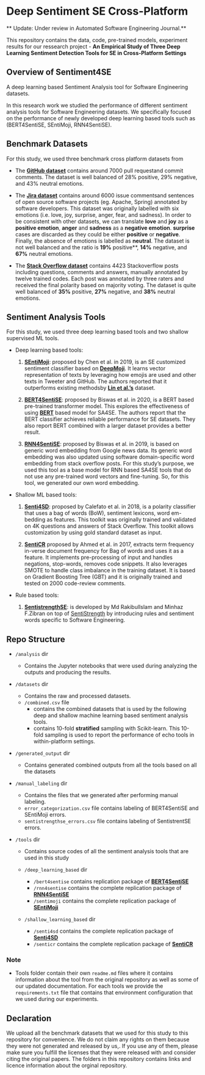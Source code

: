 # Deep Sentiment SE Cross-Platform
** Update: Under review in Automated Software Engineering Journal.**

This repository contains the data, code, pre-trained models, experiment results for our ressearch project - **An Empirical Study of Three Deep Learning Sentiment Detection Tools for SE in Cross-Platform Settings**



## Overview of Sentiment4SE
A deep learning based Sentiment Analysis tool for Software Engineering datasets.

In this research work we studied the performance of different sentiment analysis tools for Software Engineering datasets. We specifically focused on the performance
of newly developed deep learning based tools such as (BERT4SentiSE, SEntiMoji, RNN4SentiSE).

## Benchmark Datasets
For this study, we used three benchmark cross platform datasets from 
<!-- 1. **GitHub**, 
2. **Jira**, and 
3. **Stack Overflow**.  -->
- The **[GitHub dataset](https://dl.acm.org/doi/abs/10.1145/3379597.3387446?casa_token=IVm2ckwP7tkAAAAA%3AiI5wI10i1PLqO39hFeWZgN1PcXNrDOUO61cbVuglZcAAm9uY9WkWngpiN9fmPsrhNb5FVasPGjDPtg)** contains around 7000 pull requestand commit comments. The  dataset is well balanced of 28% positive, 29% negative, and 43% neutral emotions.

- The **[Jira dataset]()** contains around 6000 issue commentsand sentences of open source software projects (eg. Apache, Spring) annotated by software developers. This dataset was originally labelled with six emotions (i.e. love, joy, surprise, anger, fear, and sadness). In order to be consistent with other datasets, we can translate **love** and **joy** as a **positive emotion**, **anger** and **sadness** as a **negative emotion**. **surprise** cases are discarded as they could be either **positive** or **negative**.  Finally, the absence of emotions is labelled as **neutral**.  The  dataset is  not  well  balanced and the ratio is  **19%**  positive**,  **14%** negative, and **67%** neutral emotions.

- The **[Stack Overflow dataset](https://github.com/collab-uniba/Senti4SD)** contains  4423  Stackoverflow  posts  including  questions,  comments  and  answers, manually  annotated  by  twelve  trained  codes.  Each  post  was annotated by three raters and received the final polarity based on  majority  voting.  The  dataset  is  quite  well  balanced of  **35%** positive,  **27%**  negative, and **38%**  neutral  emotions.  

## Sentiment Analysis Tools
For this study, we used three deep learning based tools and two shallow supervised ML tools.

- Deep learning based tools:
  1. **[SEntiMoji](https://dl.acm.org/doi/abs/10.1145/3338906.3338977?casa_token=JvLUZ9UaM-MAAAAA%3AaX4Xio8roPclBdjeTgfKQ0pHqCr4vZxo3lMxcSW6SbWIYkxba6hjc9534BRBfZqaz09xUuFGzf869A)**: proposed by Chen et al. in 2019, is an  SE customized  sentiment  classifier  based  on  **[DeepMoji](https://arxiv.org/abs/1708.00524)**. It learns vector representation of texts by leveraging how emojis  are  used  and  other  texts  in  Tweeter  and  GitHub. The authors reported that it outperforms existing methodsby **[Lin et al.’s](https://sentiment-se.github.io/replication.zip)** dataset.
  
  2. **[BERT4SentiSE](https://ieeexplore.ieee.org/document/9240599)**: proposed by Biswas et al. in 2020, is a BERT based pre-trained transformer model. This  explores  the effectiveness  of  using  **[BERT](https://arxiv.org/pdf/1810.04805.pdf&usg=ALkJrhhzxlCL6yTht2BRmH9atgvKFxHsxQ)**  based  model  for  SA4SE.  The  authors  report  that the BERT classifier achieves reliable performance for SE datasets. They also report BERT combined with a larger dataset provides a better result.

  3. **[RNN4SentiSE](https://2019.msrconf.org/details/msr-2019-papers/22/Exploring-Word-Embedding-Techniques-to-Improve-Sentiment-Analysis-of-Software-Enginee)**: proposed by Biswas et al. in 2019,  is  based  on  generic  word embedding  from  Google  news  data.  Its  generic  word embedding  was  also  updated  using  software  domain-specific word embedding from stack overflow posts. For this study’s purpose, we  used this tool as a base model for  RNN  based  SA4SE  tools  that  do  not  use  any  pre-trained  word  vectors  and  fine-tuning.  So,  for  this  tool, we generated our own word embedding.

- Shallow ML based tools:
  1. **[Senti4SD](https://link.springer.com/article/10.1007/s10664-017-9546-9)**: proposed by Calefato et al. in 2018,  is  a  polarity  classifier  that uses  a  bag  of  words  (BoW),  sentiment  lexicons,  word  em-bedding  as  features.  This  toolkit  was  originally  trained  and validated on 4K questions and answers of Stack Overflow. This toolkit allows customization by using gold standard dataset as input.
   
  2. **[SentiCR](https://ieeexplore.ieee.org/document/8115623)** proposed by Ahmed et al. in 2017,  extracts  term  frequency  in-verse  document  frequency  for  Bag  of  words  and  uses  it  as a  feature.  It  implements  pre-processing  of  input  and  handles negations, stop-words, removes code snippets. It also leverages SMOTE  to  handle  class  imbalance  in  the  training  dataset.  It is based on Gradient Boosting Tree (GBT) and it is originally trained and tested on 2000 code-review comments.

- Rule based tools:
  1. **[SentistrengthSE](https://doi.org/10.1016/j.jss.2018.08.030)**: is developed by Md RakibulIslam and Minhaz F.Zibran on top of [SentiStrength](https://doi.org/10.1002/asi.21416) by introducing rules and sentiment words specific to Software Engineering. 
  

<!-- ## Tools Overview
Tools folder contain their own `readme.md` file where it contains information about the tool from the original repository as well as some of our updated documentation. For each tools we provide the `requirements.txt` file that contains that environment configuration that we used during our experiments. -->

## Repo Structure
- `/analysis` dir
  - Contains the Jupyter notebooks that were used during analyzing the outputs and producing the results.
- `/datasets` dir
  - Contains the raw and processed datasets.
  - `/combined.csv` file 
    - contains the combined datasets that is used by the following deep and shallow machine learning based sentiment analysis tools. 
    - contains 10-fold **stratified** sampling with Scikit-learn. This 10-fold sampling is used to report the performance of echo tools in within-platform settings.

- `/generated_output` dir
  - Contains generated combined outputs from all the tools based on all the datasets

- `/manual_labeling` dir
  - Contains the files that we generated after performing manual labeling.
  - `error_categorization.csv` file contains labeling of BERT4SentiSE and SEntiMoji errors.
  - `sentistrengthse_errors.csv` file contains labeling of SentistrentSE errors.
- `/tools` dir
  - Contains source codes of all the sentiment analysis tools that are used in this study
  - `/deep_learning_based` dir
    - `/bert4sentise` contains replication package of **[BERT4SentiSE](https://www.dropbox.com/sh/0dzw55rqo7e6k2g/AADS5M6QIbi9w3ntKqVesWtWa/Code?dl=0&subfolder_nav_tracking=1)**
    - `/rnn4sentise` contains the complete replication package of **[RNN4SentiSE](https://www.dropbox.com/sh/0dzw55rqo7e6k2g/AADS5M6QIbi9w3ntKqVesWtWa/Code?dl=0&subfolder_nav_tracking=1)**
    - `/sentimoji` contains the complete replication package of **[SEntiMoji](https://github.com/SEntiMoji/SEntiMoji)**
  
  - `/shallow_learning_based` dir
    - `/senti4sd` contains the complete replication package of **[Senti4SD](https://github.com/collab-uniba/Senti4SD)**
    - `/senticr` contains the complete replication package of **[SentiCR](https://github.com/senticr/SentiCR/)**


### Note
- Tools folder contain their own `readme.md` files where it contains information about the tool from the original repository as well as some of our updated documentation. For each tools we provide the `requirements.txt` file that contains that environment configuration that we used during our experiments.



## Declaration
We upload all the benchmark datasets that we used for this study to this repository for convenience.  We do not claim any rights on them because they were not generated and released by us,. If you use any of them, please make sure you fulfill the licenses that they were released with and consider citing the original papers. The folders in this repository contains links and licence information about the orginal repository.

